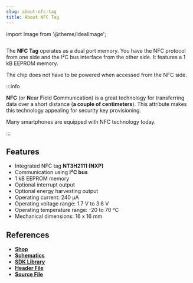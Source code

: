 ```yaml
---
slug: about-nfc-tag
title: About NFC Tag
---
```

import Image from '@theme/IdealImage';

<div class="container">
  <div class="row">
    <div class="col col--4">
      <div><Image img={require('./1-wire-module.png')} /></div>
    </div>
    <div class="col col--6">
      <p>
        The <b>NFC Tag</b> operates as a dual port memory. You have the NFC protocol from one side and the I²C bus interface from the other side. It features a 1 kB EEPROM memory.
      </p>
      <p>
        The chip does not have to be powered when accessed from the NFC side.
      </p>
    </div>
  </div>
</div>

:::info

**NFC** (or **N**ear **F**ield **C**ommunication) is a great technology for transferring data over a short distance (**a couple of centimeters**). This attribute makes this technology appealing for security key provisioning.

Many smartphones are equipped with NFC technology today.

:::

## Features
- Integrated NFC tag **NT3H2111 (NXP)**
- Communication using **I²C bus**
- 1 kB EEPROM memory
- Optional interrupt output
- Optional energy harvesting output
- Operating current: 240 µA
- Operating voltage range: 1.7 V to 3.6 V
- Operating temperature range: -20 to 70 °C
- Mechanical dimensions: 16 x 16 mm

## References
- [**Shop**](https://shop.hardwario.com/nfc-tag/)
- [**Schematics**](https://github.com/hardwario/bc-hardware/tree/master/out/bc-tag-nfc)
- [**SDK Library**](https://sdk.hardwario.com/group__twr__tag__nfc)
- [**Header File**](https://github.com/hardwario/twr-sdk/blob/master/twr/inc/twr_tag_nfc.h)
- [**Source File**](https://github.com/hardwario/twr-sdk/blob/master/twr/src/twr_tag_nfc.c)
